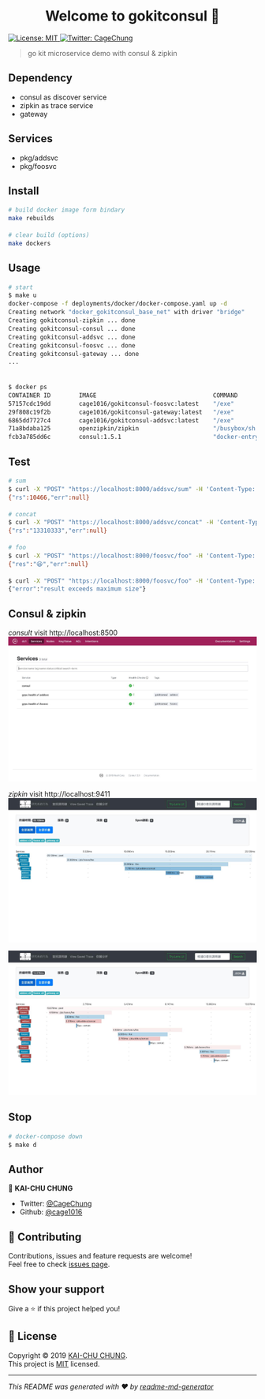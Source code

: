 <h1 align="center">Welcome to gokitconsul 👋</h1>
<p>
  <a href="https://github.com/cage1016/gokitconsul/blob/master/LICENSE">
    <img alt="License: MIT" src="https://img.shields.io/badge/License-MIT-yellow.svg" target="_blank" />
  </a>
  <a href="https://twitter.com/CageChung">
    <img alt="Twitter: CageChung" src="https://img.shields.io/twitter/follow/CageChung.svg?style=social" target="_blank" />
  </a>
</p>

> go kit microservice demo with consul & zipkin

## Dependency

- consul as discover service
- zipkin as trace service
- gateway

## Services

- pkg/addsvc
- pkg/foosvc


## Install

```sh
# build docker image form bindary
make rebuilds

# clear build (options)
make dockers
```

## Usage

```sh
# start
$ make u
docker-compose -f deployments/docker/docker-compose.yaml up -d
Creating network "docker_gokitconsul_base_net" with driver "bridge"
Creating gokitconsul-zipkin ... done
Creating gokitconsul-consul ... done
Creating gokitconsul-addsvc ... done
Creating gokitconsul-foosvc ... done
Creating gokitconsul-gateway ... done
...


$ docker ps
CONTAINER ID        IMAGE                                 COMMAND                  CREATED             STATUS              PORTS                                                                                                            NAMES
57157cdc19dd        cage1016/gokitconsul-foosvc:latest    "/exe"                   10 minutes ago      Up 10 minutes                                                                                                                        gokitconsul-foosvc
29f808c19f2b        cage1016/gokitconsul-gateway:latest   "/exe"                   10 minutes ago      Up 10 minutes       0.0.0.0:8000->8000/tcp                                                                                           gokitconsul-gateway
6865dd7727c4        cage1016/gokitconsul-addsvc:latest    "/exe"                   10 minutes ago      Up 10 minutes                                                                                                                        gokitconsul-addsvc
71a8bdaba125        openzipkin/zipkin                     "/busybox/sh run.sh"     10 minutes ago      Up 10 minutes       9410/tcp, 0.0.0.0:9411->9411/tcp                                                                                 gokitconsul-zipkin
fcb3a785dd6c        consul:1.5.1                          "docker-entrypoint.s…"   10 minutes ago      Up 10 minutes       0.0.0.0:8400->8400/tcp, 8301-8302/udp, 0.0.0.0:8500->8500/tcp, 8300-8302/tcp, 8600/udp, 0.0.0.0:8600->8600/tcp   gokitconsul-consul

```

## Test

```sh
# sum
$ curl -X "POST" "https://localhost:8000/addsvc/sum" -H 'Content-Type: application/json; charset=utf-8' -d $'{ "a": 133, "b": 10333}'
{"rs":10466,"err":null}

# concat
$ curl -X "POST" "https://localhost:8000/addsvc/concat" -H 'Content-Type: application/json; charset=utf-8' -d $'{ "a": "133", "b": "10333"}'
{"rs":"13310333","err":null}

# foo
$ curl -X "POST" "https://localhost:8000/foosvc/foo" -H 'Content-Type: application/json; charset=utf-8' -d $'{ "s": "😆"}'
{"res":"😆","err":null}

$ curl -X "POST" "https://localhost:8000/foosvc/foo" -H 'Content-Type: application/json; charset=utf-8' -d $'{ "s": "hello gokit 😆"}'
{"error":"result exceeds maximum size"}
```

## Consul & zipkin

_consult_
visit http://localhost:8500
![Consul](./screenshots/consul.jpg)

_zipkin_
visit http://localhost:9411
![zipkin success](./screenshots/zipkin.jpg)

![zipkin bad request](./screenshots/zipkin2.jpg)

## Stop

```sh
# docker-compose down
$ make d
```

## Author

👤 **KAI-CHU CHUNG**

* Twitter: [@CageChung](https://twitter.com/CageChung)
* Github: [@cage1016](https://github.com/cage1016)

## 🤝 Contributing

Contributions, issues and feature requests are welcome!<br />Feel free to check [issues page](https://github.com/cage1016/gokitconsul/issues).

## Show your support

Give a ⭐️ if this project helped you!

## 📝 License

Copyright © 2019 [KAI-CHU CHUNG](https://github.com/cage1016).<br />
This project is [MIT](https://github.com/cage1016/gokitconsul/blob/master/LICENSE) licensed.

***
_This README was generated with ❤️ by [readme-md-generator](https://github.com/kefranabg/readme-md-generator)_